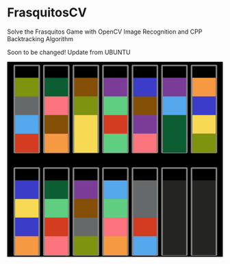 # FrasquitosCV
Solve the Frasquitos Game with OpenCV Image Recognition and CPP Backtracking Algorithm

Soon to be changed! Update from UBUNTU

![Demo Solution GIF](https://github.com/zJuarez/FrasquitosCV/blob/master/OpenCVCourse/demoFrasquitos.gif?raw=true)
